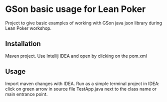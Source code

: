 # GSon basic usage for Lean Poker

Project to give basic examples of working with GSon java json library during Lean Poker workshop.

## Installation

Maven project. Use Intellij IDEA and open by clicking on the pom.xml


## Usage

Import maven changes with IDEA.
Run as a simple terminal project in IDEA: click on green arrow in source file TestApp.java next to the class name or main entrance point.